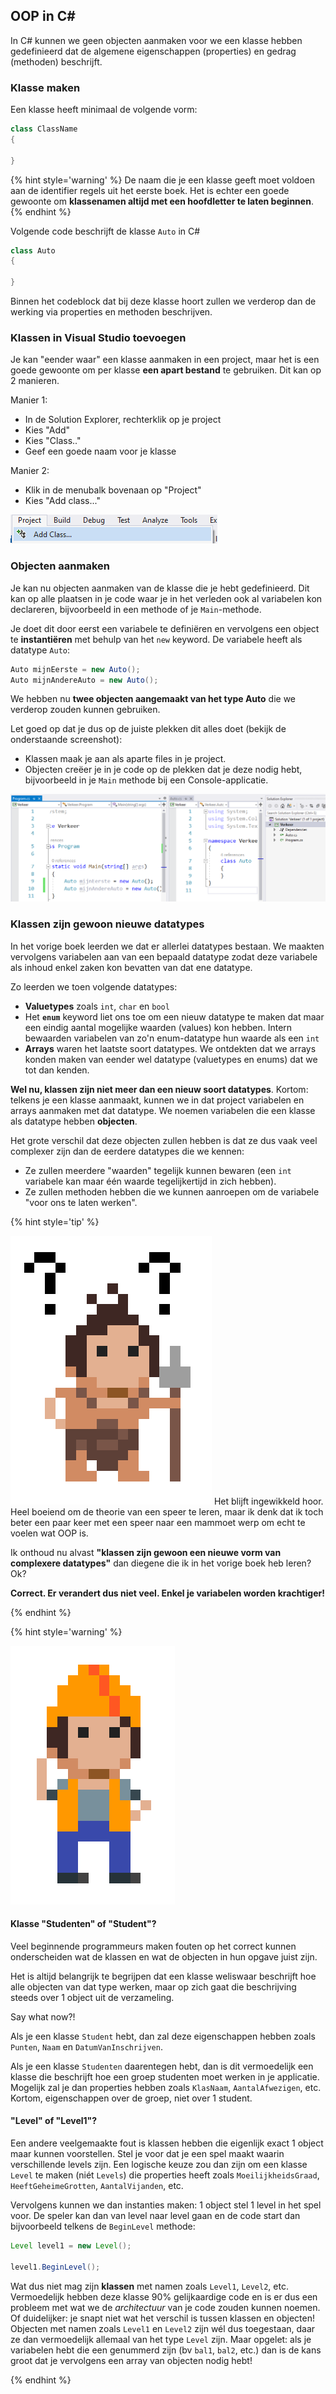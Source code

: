 <!---{sample: true}--->
## OOP in C#

In C# kunnen we geen objecten aanmaken voor we een klasse hebben gedefinieerd dat de algemene eigenschappen (properties) en gedrag (methoden) beschrijft.


### Klasse maken

Een klasse heeft minimaal de volgende vorm:

```java
class ClassName
{

}
```

{% hint style='warning' %}
De naam die je een klasse geeft moet voldoen aan de identifier regels uit het eerste boek. Het is echter een goede gewoonte om **klassenamen altijd met een hoofdletter te laten beginnen**.
{% endhint %}


Volgende code beschrijft de klasse ``Auto`` in C#

```java
class Auto
{

}
```

Binnen het codeblock dat bij deze klasse hoort zullen we verderop dan de werking via properties en methoden beschrijven.

### Klassen in Visual Studio toevoegen

Je kan "eender waar" een klasse aanmaken in een project, maar het is een goede gewoonte om per klasse **een apart bestand** te gebruiken. Dit kan op 2 manieren.

Manier 1:
* In de Solution Explorer, rechterklik op je project
* Kies "Add"
* Kies "Class.."
* Geef een goede naam voor je klasse

Manier 2:
* Klik in de menubalk bovenaan op "Project"
* Kies "Add class..."

![Manier 2 is de snelste](../assets/6_klassen/addclass.png)

### Objecten aanmaken

Je kan nu objecten aanmaken van de klasse die je hebt gedefinieerd. Dit kan op alle plaatsen in je code waar je in het verleden ook al variabelen kon declareren, bijvoorbeeld in een methode of je ``Main``-methode.

Je doet dit door eerst een variabele te definiëren en vervolgens een object te **instantiëren** met behulp van het ``new`` keyword. De variabele heeft als datatype ``Auto``:

```java
Auto mijnEerste = new Auto();
Auto mijnAndereAuto = new Auto();
```

We hebben nu **twee objecten aangemaakt van het type Auto** die we verderop zouden kunnen gebruiken.

Let goed op dat je dus op de juiste plekken dit alles doet (bekijk de onderstaande screenshot):

* Klassen maak je aan als aparte files in je project.
* Objecten creëer je in je code op de plekken dat je deze nodig hebt, bijvoorbeeld in je ``Main`` methode bij een Console-applicatie.

![Ieder klasse in een apart bestand: maak hier een goede gewoonte van. Het zal je VS project overzichtelijker houden.](../assets/6_klassen/opbouw.png)

### Klassen zijn gewoon nieuwe datatypes

In het vorige boek leerden we dat er allerlei datatypes bestaan. We maakten vervolgens variabelen aan van een bepaald datatype zodat deze variabele als inhoud enkel zaken kon bevatten van dat ene datatype. 

Zo leerden we toen volgende datatypes:
* **Valuetypes** zoals ``int``, ``char`` en ``bool``
* Het **``enum``** keyword liet ons toe om een nieuw datatype te maken dat maar een eindig aantal mogelijke waarden (values) kon hebben. Intern bewaarden variabelen van zo'n enum-datatype hun waarde als een ``int``
* **Arrays** waren het laatste soort datatypes. We ontdekten dat we arrays konden maken van eender wel datatype (valuetypes en enums) dat we tot dan kenden.

**Wel nu, klassen zijn niet meer dan een nieuw soort datatypes**. Kortom: telkens je een klasse aanmaakt, kunnen we in dat project variabelen en arrays aanmaken met dat datatype. We noemen variabelen die een klasse als datatype hebben **objecten**.

Het grote verschil dat deze objecten zullen hebben is dat ze dus vaak veel complexer zijn dan de eerdere datatypes die we kennen:
* Ze zullen meerdere "waarden" tegelijk kunnen bewaren (een ``int`` variabele kan maar één waarde tegelijkertijd in zich hebben).
* Ze zullen methoden hebben die we kunnen aanroepen om de variabele "voor ons te laten werken".

<!---NOBOOKSTART--->
{% hint style='tip' %}
<!---NOBOOKEND--->
<!---{aside}--->
<!--- {float:right, width:50%} --->
![](../assets/care.png)
Het blijft ingewikkeld hoor. Heel boeiend om de theorie van een speer te leren, maar ik denk dat ik toch beter een paar keer met een speer naar een mammoet werp om echt te voelen wat OOP is. 

Ik onthoud nu alvast **"klassen zijn gewoon een nieuwe vorm van complexere datatypes"** dan diegene die ik in het vorige boek heb leren? Ok?

**Correct. Er verandert dus niet veel. Enkel je variabelen worden krachtiger!**

<!---{/aside}--->
<!---NOBOOKSTART--->
{% endhint %}
<!---NOBOOKEND--->

<!---{pagebreak} --->

<!---NOBOOKSTART--->
{% hint style='warning' %}
<!---NOBOOKEND--->
<!---{aside}--->
<!--- {float:right, width:50%} --->
![](../assets/attention.png)

#### Klasse "Studenten" of "Student"?

Veel beginnende programmeurs maken fouten op het correct kunnen onderscheiden wat de klassen en wat de objecten in hun opgave juist zijn.

Het is altijd belangrijk te begrijpen dat een klasse weliswaar beschrijft hoe alle objecten van dat type werken, maar op zich gaat die beschrijving steeds over 1 object uit de verzameling.

Say what now?!

Als je een klasse ``Student`` hebt, dan zal deze eigenschappen hebben zoals ``Punten``, ``Naam`` en ``DatumVanInschrijven``. 

Als je een klasse ``Studenten`` daarentegen hebt, dan is dit vermoedelijk een klasse die beschrijft hoe een groep studenten moet werken in je applicatie. Mogelijk zal je dan properties hebben zoals ``KlasNaam``, ``AantalAfwezigen``, etc. Kortom, eigenschappen over de groep, niet over 1 student.

#### "Level" of "Level1"?

Een andere veelgemaakte fout is klassen hebben die eigenlijk exact 1 object maar kunnen voorstellen. Stel je voor dat je een spel maakt waarin verschillende levels zijn. Een logische keuze zou dan zijn om een klasse ``Level`` te maken (niét ``Levels``) die properties  heeft zoals ``MoeilijkheidsGraad``, ``HeeftGeheimeGrotten``, ``AantalVijanden``, etc.

Vervolgens kunnen we dan instanties maken: 1 object stel 1 level in het spel voor. De speler kan dan van level naar level gaan en de code start dan bijvoorbeeld telkens de ``BeginLevel`` methode:

```java
Level level1 = new Level();

level1.BeginLevel();
```

Wat dus niet mag zijn **klassen** met namen zoals ``Level1``, ``Level2``, etc. Vermoedelijk hebben deze klasse 90% gelijkaardige code en is er dus een probleem met wat we de *architectuur* van je code zouden kunnen noemen. Of duidelijker: je snapt niet wat het verschil is tussen klassen en objecten!
Objecten met namen zoals ``Level1`` en ``Level2`` zijn wél dus toegestaan, daar ze dan vermoedelijk allemaal van het type ``Level`` zijn. Maar opgelet: als je variabelen hebt die een genummerd zijn (bv ``bal1``, ``bal2``, etc.) dan is de kans groot dat je vervolgens een array van objecten nodig hebt! 

<!---{/aside}--->
<!---NOBOOKSTART--->
{% endhint %}
<!---NOBOOKEND--->

<!---{sample: false}--->

<!---{pagebreak} --->